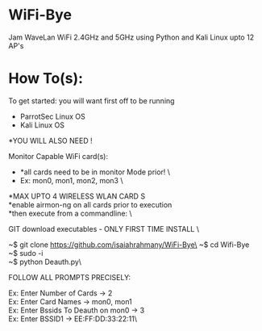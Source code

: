 # WiFi-Bye
Jam WaveLan WiFi 2.4GHz and 5GHz using Python and Kali Linux upto 12 AP's

# How To(s):
To get started: you will want first off to be running

 - ParrotSec Linux OS 
 - Kali Linux OS
 
*YOU WILL ALSO NEED !
 
 Monitor Capable WiFi card(s):
 
  - *all cards need to be in monitor Mode prior! \
  -  Ex:  mon0,  mon1,  mon2,  mon3 \  
  
 *MAX UPTO 4 WIRELESS WLAN CARD S\
 *enable airmon-ng on all cards prior to execution \
 *then execute from a commandline: \
 
GIT download executables - ONLY FIRST TIME INSTALL \

~$ git clone https://github.com/isaiahrahmany/WiFi-Bye\
~$ cd Wifi-Bye\
~$ sudo -i\
~$ python Deauth.py\  

FOLLOW ALL PROMPTS PRECISELY:

Ex: Enter Number of Cards -> 2\
Ex: Enter Card Names -> mon0, mon1\
Ex: Enter Bssids To Deauth on mon0 -> 3\
Ex: Enter BSSID1 -> EE:FF:DD:33:22:11\
 
